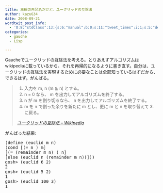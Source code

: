 ```yaml
---
title: 車輪の再発名だけど、ユークリッドの互除法
author: kazu634
date: 2008-09-21
wordtwit_post_info:
  - 'O:8:"stdClass":13:{s:6:"manual";b:0;s:11:"tweet_times";i:1;s:5:"delay";i:0;s:7:"enabled";i:1;s:10:"separation";s:2:"60";s:7:"version";s:3:"3.7";s:14:"tweet_template";b:0;s:6:"status";i:2;s:6:"result";a:0:{}s:13:"tweet_counter";i:2;s:13:"tweet_log_ids";a:1:{i:0;i:4287;}s:9:"hash_tags";a:0:{}s:8:"accounts";a:1:{i:0;s:7:"kazu634";}}'
categories:
  - gauche
  - Lisp

---
```

<div class="section">
<p>
    Gaucheでユークリッドの互除法を考える。とりあえずアルゴリズムはwikipediaに載っているから、それを再帰的になるように書き直す。自分は、ユークリッドの互除法を実現するために必要なことは全部知っているはずだから、できるはず。がんばる。
</p>
  
<blockquote title="ユークリッドの互除法 - Wikipedia" cite="http://ja.wikipedia.org/wiki/%E3%83%A6%E3%83%BC%E3%82%AF%E3%83%AA%E3%83%83%E3%83%89%E3%81%AE%E4%BA%92%E9%99%A4%E6%B3%95">
<ol>
<li>
        入力を m, n (m ≧ n) とする。
</li>
<li>
        n = 0 なら、 m を出力してアルゴリズムを終了する。
</li>
<li>
        n が m を割り切るなら、 n を出力してアルゴリズムを終了する。
</li>
<li>
        m を n で割った余りを新たに m とし、更に m と n を取り替えて 3. に戻る。
</li>
</ol>
    
<p>
<cite><a href="http://ja.wikipedia.org/wiki/%E3%83%A6%E3%83%BC%E3%82%AF%E3%83%AA%E3%83%83%E3%83%89%E3%81%AE%E4%BA%92%E9%99%A4%E6%B3%95" onclick="__gaTracker('send', 'event', 'outbound-article', 'http://ja.wikipedia.org/wiki/%E3%83%A6%E3%83%BC%E3%82%AF%E3%83%AA%E3%83%83%E3%83%89%E3%81%AE%E4%BA%92%E9%99%A4%E6%B3%95', 'ユークリッドの互除法 &#8211; Wikipedia');" target="_blank">ユークリッドの互除法 &#8211; Wikipedia</a></cite>
</p>
</blockquote>
  
<p>
    がんばった結果:
</p>
  
<pre class="syntax-highlight">
<span class="synSpecial">(</span>define <span class="synSpecial">(</span>euclid m n<span class="synSpecial">)</span>
<span class="synSpecial">(</span><span class="synStatement">cond</span> [<span class="synSpecial">(</span><span class="synStatement">=</span> n <span class="synConstant"></span><span class="synSpecial">)</span> m]
[<span class="synSpecial">(</span><span class="synStatement">=</span> <span class="synSpecial">(</span>remainder m n<span class="synSpecial">)</span> <span class="synConstant"></span><span class="synSpecial">)</span> n]
[else <span class="synSpecial">(</span>euclid n <span class="synSpecial">(</span>remainder m n<span class="synSpecial">))</span>]<span class="synSpecial">))</span>
gosh&#62; <span class="synSpecial">(</span>euclid <span class="synConstant">6</span> <span class="synConstant">2</span><span class="synSpecial">)</span>
<span class="synConstant">2</span>
gosh&#62; <span class="synSpecial">(</span>euclid <span class="synConstant">5</span> <span class="synConstant">2</span><span class="synSpecial">)</span>
<span class="synConstant">1</span>
gosh&#62; <span class="synSpecial">(</span>euclid <span class="synConstant">100</span> <span class="synConstant">3</span><span class="synSpecial">)</span>
<span class="synConstant">1</span>
</pre>
</div>
